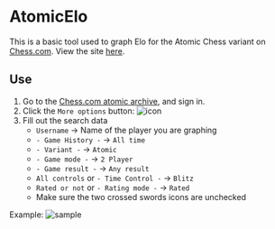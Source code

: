 # AtomicElo
This is a basic tool used to graph Elo for the Atomic Chess variant on [Chess.com](https://Chess.com). View the site [here](https://camelpilot33.github.io/AtomicElo/).

## Use

 1. Go to the [Chess.com atomic archive](https://www.chess.com/variants/atomic/archive), and sign in.
 2. Click the `More options` button:
 ![icon](https://i.imgur.com/etKRiRJ.png)
 3. Fill out the search data
	 - `Username` → Name of the player you are graphing
	 - `- Game History -` → `All time`
	 - `- Variant -` → `Atomic`
	 - `- Game mode -` → `2 Player`
	 - `- Game result -` → `Any result`
	 - `All controls` or `- Time Control -` → `Blitz`
	 - `Rated or not` or `- Rating mode -` → `Rated`
	 - Make sure the two crossed swords icons are unchecked

Example:
![sample](https://i.imgur.com/9yPzaNx.png)

